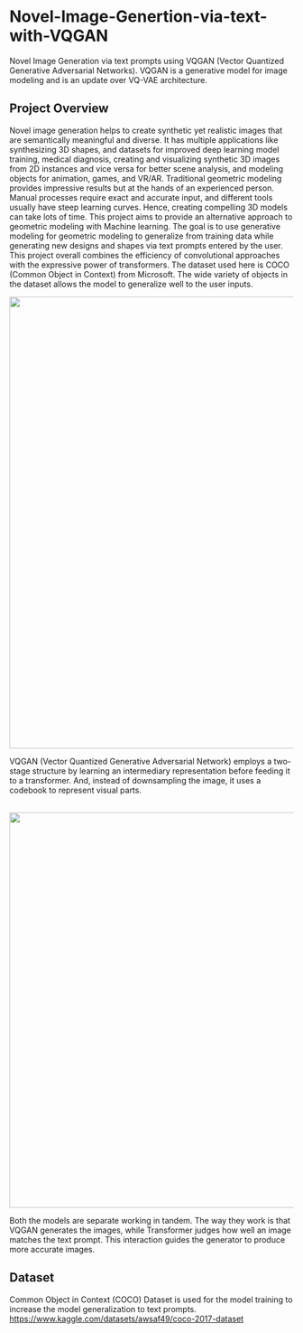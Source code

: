# Novel-Image-Genertion-via-text-with-VQGAN #

Novel Image Generation via text prompts using VQGAN (Vector Quantized Generative Adversarial Networks). VQGAN is a generative model for image modeling and is an update over VQ-VAE architecture.

## Project Overview ##

Novel image generation helps to create synthetic yet realistic images that are semantically meaningful and diverse. It has multiple applications like synthesizing 3D shapes, and datasets for improved deep learning model training, medical diagnosis, creating and visualizing synthetic 3D images from 2D instances and vice versa for better scene analysis, and modeling objects for animation, games, and VR/AR. Traditional geometric modeling provides impressive results but at the hands of an experienced person. Manual processes require exact and accurate input, and different tools usually have steep learning curves. Hence, creating compelling 3D models can take lots of time. This project aims to provide an alternative approach to geometric modeling with Machine learning. The goal is to use generative modeling for geometric modeling to generalize from training data while generating new designs and shapes via text prompts entered by the user. This project overall combines the efficiency of convolutional approaches with the expressive power of transformers. The dataset used here is COCO (Common Object in Context) from Microsoft. The wide variety of objects in the dataset allows the model to generalize well to the user inputs.


<img src="./model/architecture.png" width = "800" />
<p class="text-justify"> VQGAN (Vector Quantized Generative Adversarial Network) employs a two-stage structure by learning an intermediary representation before feeding it to a transformer. And, instead of downsampling the image, it uses a codebook to represent visual parts.  </p>
<br>
<img src="./model/flowchart.png" width = "700" />
<p>Both the models are separate working in tandem. The way they work is that VQGAN generates the images, while Transformer judges how well an image matches the text prompt. This interaction guides the generator to produce more accurate images.</p>



## Dataset ##
Common Object in Context (COCO) Dataset is used for the model training to increase the model generalization to text prompts. 
https://www.kaggle.com/datasets/awsaf49/coco-2017-dataset
